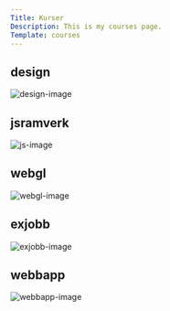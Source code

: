 ```yaml
---
Title: Kurser
Description: This is my courses page.
Template: courses
---
```


<div class="course-box design">
        <h2>design</h2>
        <img src="%base_url%/image/design.png" alt="design-image">
</div>

<div class="course-box jsramverk">
        <h2>jsramverk</h2>
        <img src="%base_url%/image/js.png" alt="js-image">
</div>

<div class="course-box webgl">
        <h2>webgl</h2>
        <img src="%base_url%/image/webgl.png" alt="webgl-image">
</div>

<div class="course-box exjobb">
        <h2>exjobb</h2>
        <img src="%base_url%/image/exjobb.png" alt="exjobb-image">
</div>

<div class="course-box webbapp">
        <h2>webbapp</h2>
        <img src="%base_url%/image/webbapp.png" alt="webbapp-image">
</div>
